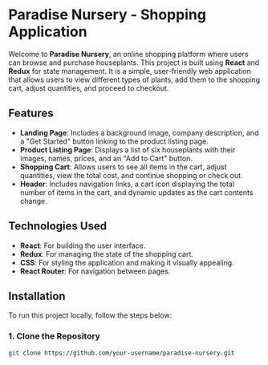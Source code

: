 # Paradise Nursery - Shopping Application

Welcome to **Paradise Nursery**, an online shopping platform where users can browse and purchase houseplants. This project is built using **React** and **Redux** for state management. It is a simple, user-friendly web application that allows users to view different types of plants, add them to the shopping cart, adjust quantities, and proceed to checkout.

## Features

- **Landing Page**: Includes a background image, company description, and a "Get Started" button linking to the product listing page.
- **Product Listing Page**: Displays a list of six houseplants with their images, names, prices, and an "Add to Cart" button.
- **Shopping Cart**: Allows users to see all items in the cart, adjust quantities, view the total cost, and continue shopping or check out.
- **Header**: Includes navigation links, a cart icon displaying the total number of items in the cart, and dynamic updates as the cart contents change.

## Technologies Used

- **React**: For building the user interface.
- **Redux**: For managing the state of the shopping cart.
- **CSS**: For styling the application and making it visually appealing.
- **React Router**: For navigation between pages.

## Installation

To run this project locally, follow the steps below:

### 1. Clone the Repository

```bash
git clone https://github.com/your-username/paradise-nursery.git
